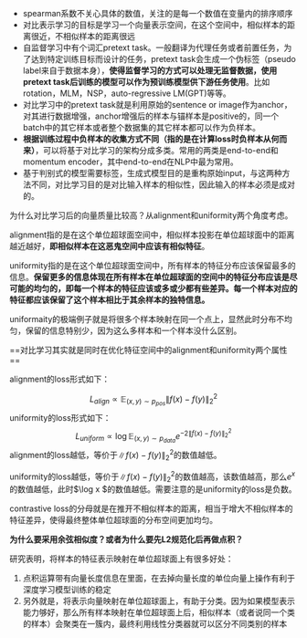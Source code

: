 - spearman系数不关心具体的数值，关注的是每一个数值在变量内的排序顺序
- 对比表示学习的目标是学习一个向量表示空间，在这个空间中，相似样本的距离很近，不相似样本的距离很远
- 自监督学习中有个词汇pretext task。一般翻译为代理任务或者前置任务，为了达到特定训练目标而设计的任务，pretext task会生成一个伪标签（pseudo label来自于数据本身），**使得监督学习的方式可以处理无监督数据，使用pretext task后训练的模型可以作为预训练模型供下游任务使用**。比如rotation，MLM，NSP，auto-regressive LM(GPT)等等。
- 对比学习中的pretext task就是利用原始的sentence or image作为anchor，对其进行数据增强，anchor增强后的样本与锚样本是positive的，同一个batch中的其它样本或者整个数据集的其它样本都可以作为负样本。
- **根据训练过程中负样本的收集方式不同（指的是在计算loss时负样本从何而来）**，可以将基于对比学习的架构分成多类。常用的两类是end-to-end和momentum encoder，其中end-to-end在NLP中最为常用。
- 基于判别式的模型需要标签，生成式模型目的是重构原始input，与这两种方法不同，对比学习目的是对比输入样本的相似性，因此输入的样本必须是成对的。



为什么对比学习后的向量质量比较高？从alignment和uniformity两个角度考虑。

alignment指的是在这个单位超球面空间中，相似样本投影在单位超球面中的距离越近越好，**即相似样本在这恶鬼空间中应该有相似特征**。

uniformity指的是在这个单位超球面空间中，所有样本的特征分布应该保留最多的信息。**保留更多的信息体现在所有样本在单位超球面的空间中的特征分布应该是尽可能的均匀的，即每一个样本的特征应该或多或少都有些差异。每一个样本对应的特征都应该保留了这个样本相比于其余样本的独特信息。**

uniformaity的极端例子就是将很多个样本映射在同一个点上，显然此时分布不均匀，保留的信息特别少，因为这么多样本和一个样本没什么区别。



==对比学习其实就是同时在优化特征空间中的alignment和uniformity两个属性==

alignment的loss形式如下：


$$
L_{align}\propto \mathbb{E}_{(x,y)\sim p_{pos}}\left\|f(x)-f(y)\right\|_2^2
$$
uniformity的loss形式如下：
$$
L_{uniform}\propto \log \mathbb{E}_{(x,y)\sim p_{data}}e^{-2\left\|f(x)-f(y)\right\|_2^2}
$$
alignment的loss越低，等价于$\left\|f(x)-f(y)\right\|_2^2$​的数值越低。

uniformity的loss越低，等价于$\left\|f(x)-f(y)\right\|_2^2$的数值越高，该数值越高，那么$e^x$的数值越低，此时$\log x $的数值越低。需要注意的是uniformity的loss是负数。

contrastive loss的分母就是在推开不相似样本的距离，相当于增大不相似样本的特征差异，使得最终整体单位超球面的分布空间更加均匀。



**为什么要采用余弦相似度？或者为什么要先L2规范化后再做点积？**

研究表明，将样本的特征表示映射在单位超球面上有很多好处：

1. 点积运算带有向量长度信息在里面，在去掉向量长度的单位向量上操作有利于深度学习模型训练的稳定
2. 另外就是，将表示向量映射在单位超球面上，有助于分类。因为如果模型表示能力够好，那么所有样本映射在单位超球面上后，相似样本（或者说同一个类的样本）会聚类在一簇内，最终利用线性分类器就可以区分不同类别的样本